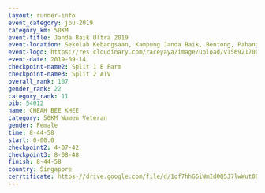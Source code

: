 ```yaml
---
layout: runner-info 
event_category: jbu-2019 
category_km: 50KM 
event-title: Janda Baik Ultra 2019
event-location: Sekolah Kebangsaan, Kampung Janda Baik, Bentong, Pahang, Malaysia 
event-logo: https://res.cloudinary.com/raceyaya/image/upload/v1569217009/logo/janda-baik_vch1pc.jpg 
event-date: 2019-09-14 
checkpoint-name2: Split 1 E Farm 
checkpoint-name3: Split 2 ATV 
overall_rank: 107
gender_rank: 22
category_rank: 11
bib: 54012
name: CHEAH BEE KHEE
category: 50KM Women Veteran
gender: Female
time: 8-44-58
start: 0-00.0
checkpoint2: 4-07-42
checkpoint3: 8-08-48
finish: 8-44-58
country: Singapore
cerrtificate: https-//drive.google.com/file/d/1qf7hhG6iWmIdOQ5J7lwWut06drZkflps/view?usp=sharing
---
```

